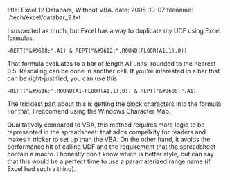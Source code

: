 title: Excel 12 Databars, Without VBA.
date: 2005-10-07
filename: ./tech/excel/databar_2.txt

I suspected as much, but Excel has a way to duplicate my UDF using
Excel formulas.

```excel
=REPT("&#9608;",A1) & REPT("&#9612;",ROUND(FLOOR(A1,1),0))
```

That formula evaluates to a bar of length A1 units, rounded to the
nearest 0.5. Rescaling can be done in another cell. If you're
interested in a bar that can be right-justified, you can use this:

```excel
=REPT("&#9616;",ROUND(A1-FLOOR(A1,1),0)) & REPT("&#9608;",A1)
```

The trickiest part about this is getting the block characters into the
formula. For that, I reccomend using the Windows Character Map.

Qualitatively compared to VBA, this method requires more logic to be
represented in the spreadsheet: that adds compelxity for readers and
makes it tricker to set up than the VBA. On the other hand, it avoids
the performance hit of calling UDF and the requirement that the
spreadsheet contain a macro. I honestly don't know which is better
style, but can say that this would be a perfect time to use a
paramaterized range name (if Excel had such a thing).
